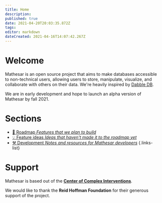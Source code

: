 ```yaml
---
title: Home
description: 
published: true
date: 2021-04-20T20:03:35.872Z
tags: 
editor: markdown
dateCreated: 2021-04-16T14:07:42.267Z
---
```


# Welcome
Mathesar is an open source project that aims to make databases accessible to non-technical users, allowing users to store, manipulate, visualize, and collaborate with others on their data. We're heavily inspired by [Dabble DB](https://www.youtube.com/watch?v=MCVj5RZOqwY).

We are in early development and hope to launch an alpha version of Mathesar by fall 2021.

# Sections
- [:construction: Roadmap *Features that we plan to build*](/roadmap)
- [:bulb: Feature ideas *Ideas that haven't made it to the roadmap yet*](/feature-ideas)
- [:hammer_and_pick: Development *Notes and resources for Mathesar developers*](/development)
{.links-list}

# Support
Mathesar is based out of the **[Center of Complex Interventions](https://www.centerofci.org/)**.

We would like to thank the **Reid Hoffman Foundation** for their generous support of the project.